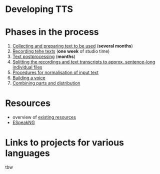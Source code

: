 # Developing TTS


# Phases in the process

1. [Collecting and preparing text to be used](text-prearateion.html) (**several months**)
2. [Recording tehe texts](recording.md) (**one week** of studio time)
3. [Text postprocessing](text-processing.md) (**months**)
4. [Splitting the recordings and text transcripts to approx. sentence-long individual files](sentence-alignment.md)
5. [Procedures for normalisation of input text](text-processing.md)
6. [Building a voice](building-voice.md)
7. [Combining parts and distribution](combining.md)

# Resources

- overview of [existing resources](../SpeechTechnologyResources.md)
- [ESpeakNG](ESpeakNG.md)



# Links to projects for various languages

tbw
